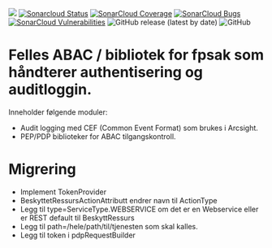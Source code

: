 ![](https://github.com/navikt/fp-felles/workflows/Bygg%20og%20deploy/badge.svg) 
[![Sonarcloud Status](https://sonarcloud.io/api/project_badges/measure?project=navikt_fp-felles&metric=alert_status)](https://sonarcloud.io/dashboard?id=navikt_fp-felles) 
[![SonarCloud Coverage](https://sonarcloud.io/api/project_badges/measure?project=navikt_fp-felles&metric=coverage)](https://sonarcloud.io/component_measures/metric/coverage/list?id=navikt_fp-felles)
[![SonarCloud Bugs](https://sonarcloud.io/api/project_badges/measure?project=navikt_fp-felles&metric=bugs)](https://sonarcloud.io/component_measures/metric/reliability_rating/list?id=navikt_fp-felles)
[![SonarCloud Vulnerabilities](https://sonarcloud.io/api/project_badges/measure?project=navikt_fp-felles&metric=vulnerabilities)](https://sonarcloud.io/component_measures/metric/security_rating/list?id=navikt_fp-felles)
![GitHub release (latest by date)](https://img.shields.io/github/v/release/navikt/fp-felles)
![GitHub](https://img.shields.io/github/license/navikt/fp-felles)

# Felles ABAC / bibliotek for fpsak som håndterer authentisering og auditloggin.
Inneholder følgende moduler:
* Audit logging med CEF (Common Event Format) som brukes i Arcsight.
* PEP/PDP biblioteker for ABAC tilgangskontroll.

# Migrering
* Implement TokenProvider
* BeskyttetRessursActionAttributt endrer navn til ActionType
* Legg til type=ServiceType.WEBSERVICE om det er en Webservice eller er REST default til BeskyttRessurs
* Legg til path=/hele/path/til/tjenesten som skal kalles.
* Legg til token i pdpRequestBuilder

